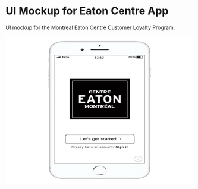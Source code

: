 # UI Mockup for Eaton Centre App
UI mockup for the Montreal Eaton Centre Customer Loyalty Program.

<img src="https://github.com/talha-riaz/UI-mockup-EatonApp/blob/master/img/Welcome.png" alt="Welcome" width="700" height="400">
